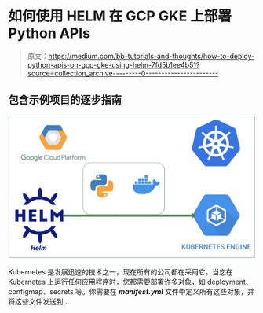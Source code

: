 # 如何使用 HELM 在 GCP GKE 上部署 Python APIs

> 原文：<https://medium.com/bb-tutorials-and-thoughts/how-to-deploy-python-apis-on-gcp-gke-using-helm-7fd5b1ee4b51?source=collection_archive---------0----------------------->

## 包含示例项目的逐步指南

![](img/41c3a55c5a3644fa12ba6fb26ebfb59e.png)

Kubernetes 是发展迅速的技术之一，现在所有的公司都在采用它。当您在 Kubernetes 上运行任何应用程序时，您都需要部署许多对象，如 deployment、configmap、secrets 等。你需要在 ***manifest.yml*** 文件中定义所有这些对象，并将这些文件发送到…
